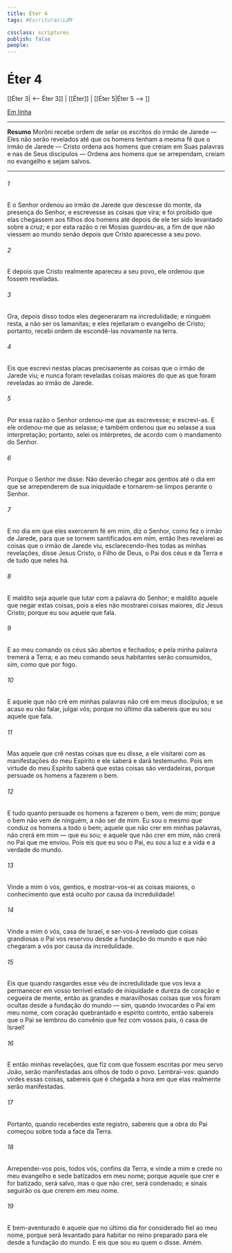 ```yaml
---
title: Éter 4
tags: #Escrituras\LdM

cssclass: scriptures
publish: false
people:
---
```


# Éter 4
[[Éter 3| <-- Éter 3]] | [[Éter]] | [[Éter 5|Éter 5 --> ]]

[Em linha](https://churchofjesuschrist.org/study/scriptures/bofm/ether/4?lang=por)

---
__Resumo__
Morôni recebe ordem de selar os escritos do irmão de Jarede — Eles não serão revelados até que os homens tenham a mesma fé que o irmão de Jarede — Cristo ordena aos homens que creiam em Suas palavras e nas de Seus discípulos — Ordena aos homens que se arrependam, creiam no evangelho e sejam salvos.

---
###### 1 
E o Senhor ordenou ao irmão de Jarede que descesse do monte, da presença do Senhor, e escrevesse as coisas que vira; e foi proibido que elas chegassem aos filhos dos homens até depois de ele ter sido levantado sobre a cruz; e por esta razão o rei Mosias guardou-as, a fim de que não viessem ao mundo senão depois que Cristo aparecesse a seu povo.

###### 2 
E depois que Cristo realmente apareceu a seu povo, ele ordenou que fossem reveladas.

###### 3 
Ora, depois disso todos eles degeneraram na incredulidade; e ninguém resta, a não ser os lamanitas; e eles rejeitaram o evangelho de Cristo; portanto, recebi ordem de escondê-las novamente na terra.

###### 4 
Eis que escrevi nestas placas precisamente as coisas que o irmão de Jarede viu; e nunca foram reveladas coisas maiores do que as que foram reveladas ao irmão de Jarede.

###### 5 
Por essa razão o Senhor ordenou-me que as escrevesse; e escrevi-as. E ele ordenou-me que as selasse; e também ordenou que eu selasse a sua interpretação; portanto, selei os intérpretes, de acordo com o mandamento do Senhor.

###### 6 
Porque o Senhor me disse: Não deverão chegar aos gentios até o dia em que se arrependerem de sua iniquidade e tornarem-se limpos perante o Senhor.

###### 7 
E no dia em que eles exercerem fé em mim, diz o Senhor, como fez o irmão de Jarede, para que se tornem santificados em mim, então lhes revelarei as coisas que o irmão de Jarede viu, esclarecendo-lhes todas as minhas revelações, disse Jesus Cristo, o Filho de Deus, o Pai dos céus e da Terra e de tudo que neles há.

###### 8 
E maldito seja aquele que lutar com a palavra do Senhor; e maldito aquele que negar estas coisas, pois a eles não mostrarei coisas maiores, diz Jesus Cristo; porque eu sou aquele que fala.

###### 9 
E ao meu comando os céus são abertos e fechados; e pela minha palavra tremerá a Terra; e ao meu comando seus habitantes serão consumidos, sim, como que por fogo.

###### 10 
E aquele que não crê em minhas palavras não crê em meus discípulos; e se acaso eu não falar, julgai vós; porque no último dia sabereis que eu sou aquele que fala.

###### 11 
Mas aquele que crê nestas coisas que eu disse, a ele visitarei com as manifestações do meu Espírito e ele saberá e dará testemunho. Pois em virtude do meu Espírito saberá que estas coisas são verdadeiras, porque persuade os homens a fazerem o bem.

###### 12 
E tudo quanto persuade os homens a fazerem o bem, vem de mim; porque o bem não vem de ninguém, a não ser de mim. Eu sou o mesmo que conduz os homens a todo o bem; aquele que não crer em minhas palavras, não crerá em mim — que eu sou; e aquele que não crer em mim, não crerá no Pai que me enviou. Pois eis que eu sou o Pai, eu sou a luz e a vida e a verdade do mundo.

###### 13 
Vinde a mim ó vós, gentios, e mostrar-vos-ei as coisas maiores, o conhecimento que está oculto por causa da incredulidade!

###### 14 
Vinde a mim ó vós, casa de Israel, e ser-vos-á revelado que coisas grandiosas o Pai vos reservou desde a fundação do mundo e que não chegaram a vós por causa da incredulidade.

###### 15 
Eis que quando rasgardes esse véu de incredulidade que vos leva a permanecer em vosso terrível estado de iniquidade e dureza de coração e cegueira de mente, então as grandes e maravilhosas coisas que vos foram ocultas desde a fundação do mundo — sim, quando invocardes o Pai em meu nome, com coração quebrantado e espírito contrito, então sabereis que o Pai se lembrou do convênio que fez com vossos pais, ó casa de Israel!

###### 16 
E então minhas revelações, que fiz com que fossem escritas por meu servo João, serão manifestadas aos olhos de todo o povo. Lembrai-vos: quando virdes essas coisas, sabereis que é chegada a hora em que elas realmente serão manifestadas.

###### 17 
Portanto, quando receberdes este registro, sabereis que a obra do Pai começou sobre toda a face da Terra.

###### 18 
Arrependei-vos pois, todos vós, confins da Terra, e vinde a mim e crede no meu evangelho e sede batizados em meu nome; porque aquele que crer e for batizado, será salvo, mas o que não crer, será condenado; e sinais seguirão os que crerem em meu nome.

###### 19 
E bem-aventurado é aquele que no último dia for considerado fiel ao meu nome, porque será levantado para habitar no reino preparado para ele desde a fundação do mundo. E eis que sou eu quem o disse. Amém.

